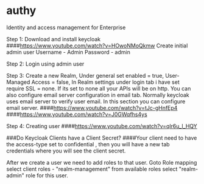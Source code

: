 # authy
Identity and access management for Enterprise

Step 1: Download and install keycloak
####https://www.youtube.com/watch?v=HOwoNMoQkmw
Create initial admin user
Username - Admin
Password - admin

Step 2: Login using admin user

Step 3: Create a new Realm, Under general set enabled = true, User-Managed Access = false, In Realm settings under 
login tab i have set require SSL = none. If its set to none all your APIs will be on http. You can also configure 
email server configuration in email tab. Normally keycloak uses email server to verify user email. In this section 
you can configure email server.
####https://www.youtube.com/watch?v=tJc-gHnfEp4
####https://www.youtube.com/watch?v=J0GWqfhs4ys

Step 4: Creating user
####https://www.youtube.com/watch?v=qlr6u_l_HQY

###Do Keycloak Clients have a Client Secret?
####Your client need to have the access-type set to confidential , then you will have a new tab credentials where you will see the client secret.

After we create a user we need to add roles to that user. Goto Role mapping select client roles - "realm-management" from 
available roles select "realm-admin" role for this user.

